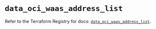 # `data_oci_waas_address_list`

Refer to the Terraform Registry for docs: [`data_oci_waas_address_list`](https://registry.terraform.io/providers/oracle/oci/7.19.0/docs/data-sources/waas_address_list).
